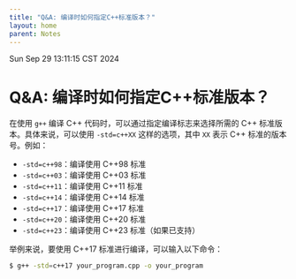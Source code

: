 ```yaml
---
title: "Q&A: 编译时如何指定C++标准版本？"
layout: home
parent: Notes
---
```

Sun Sep 29 13:11:15 CST 2024
# Q&A: 编译时如何指定C++标准版本？

在使用 `g++` 编译 C++ 代码时，可以通过指定编译标志来选择所需的 C++ 标准版本。具体来说，可以使用 `-std=c++XX` 这样的选项，其中 `XX` 表示 C++ 标准的版本号。例如：

- `-std=c++98`：编译使用 C++98 标准
- `-std=c++03`：编译使用 C++03 标准
- `-std=c++11`：编译使用 C++11 标准
- `-std=c++14`：编译使用 C++14 标准
- `-std=c++17`：编译使用 C++17 标准
- `-std=c++20`：编译使用 C++20 标准
- `-std=c++23`：编译使用 C++23 标准（如果已支持）

举例来说，要使用 C++17 标准进行编译，可以输入以下命令：

```bash
$ g++ -std=c++17 your_program.cpp -o your_program
```